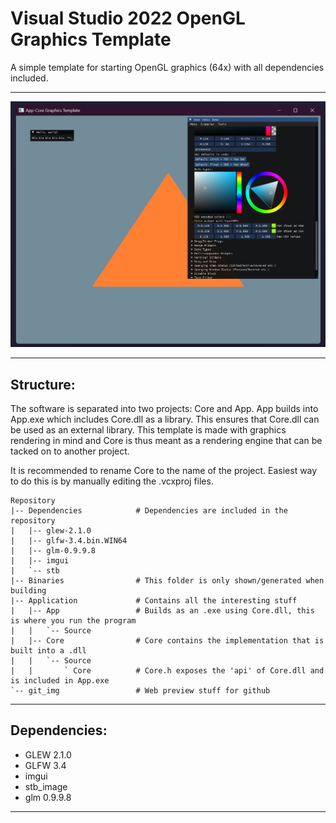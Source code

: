 # Visual Studio 2022 OpenGL Graphics Template
A simple template for starting OpenGL graphics (64x) with all dependencies included.

 ---

![image](https://github.com/MaxineCodes/VS2022-OpenGL-Graphics-Template/blob/main/git_img/screenshot.jpg)

 ---

 ## Structure: 

The software is separated into two projects: Core and App. App builds into App.exe which includes Core.dll as a library. This ensures that Core.dll can be used as an external library. This template is made with graphics rendering in mind and Core is thus meant as a rendering engine that can be tacked on to another project.

It is recommended to rename Core to the name of the project. Easiest way to do this is by manually editing the .vcxproj files. 

```
Repository
|-- Dependencies            # Dependencies are included in the repository
|   |-- glew-2.1.0
|   |-- glfw-3.4.bin.WIN64
|   |-- glm-0.9.9.8
|   |-- imgui
|   `-- stb
|-- Binaries                # This folder is only shown/generated when building
|-- Application             # Contains all the interesting stuff
|   |-- App                 # Builds as an .exe using Core.dll, this is where you run the program
|   |   `-- Source
|   |-- Core                # Core contains the implementation that is built into a .dll
|   |   `-- Source
|   |       ` Core          # Core.h exposes the 'api' of Core.dll and is included in App.exe
`-- git_img                 # Web preview stuff for github
```
 ---

 ## Dependencies:
 - GLEW 2.1.0
 - GLFW 3.4
 - imgui
 - stb_image
 - glm 0.9.9.8

---
